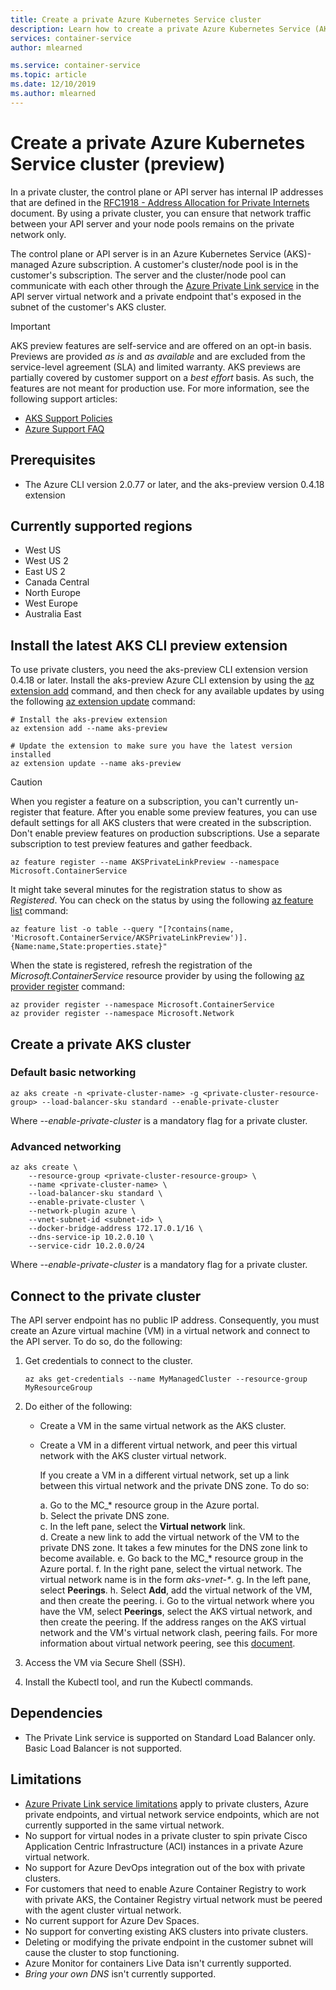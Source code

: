 ```yaml
---
title: Create a private Azure Kubernetes Service cluster
description: Learn how to create a private Azure Kubernetes Service (AKS) cluster
services: container-service
author: mlearned

ms.service: container-service
ms.topic: article
ms.date: 12/10/2019
ms.author: mlearned
---
```


# Create a private Azure Kubernetes Service cluster (preview)

In a private cluster, the control plane or API server has internal IP addresses that are defined in the [RFC1918 - Address Allocation for Private Internets](https://tools.ietf.org/html/rfc1918) document. By using a private cluster, you can ensure that network traffic between your API server and your node pools remains on the private network only.

The control plane or API server is in an Azure Kubernetes Service (AKS)-managed Azure subscription. A customer's cluster/node pool is in the customer's subscription. The server and the cluster/node pool can communicate with each other through the [Azure Private Link service][private-link-service] in the API server virtual network and a private endpoint that's exposed in the subnet of the customer's AKS cluster.

> [!IMPORTANT]
> AKS preview features are self-service and are offered on an opt-in basis. Previews are provided *as is* and *as available* and are excluded from the service-level agreement (SLA) and limited warranty. AKS previews are partially covered by customer support on a *best effort* basis. As such, the features are not meant for production use. For more information, see the following support articles:
>
> * [AKS Support Policies](support-policies.md)
> * [Azure Support FAQ](faq.md)

## Prerequisites

* The Azure CLI version 2.0.77 or later, and the aks-preview version 0.4.18 extension

## Currently supported regions
* West US
* West US 2
* East US 2
* Canada Central
* North Europe
* West Europe
* Australia East

## Install the latest AKS CLI preview extension

To use private clusters, you need the aks-preview CLI extension version 0.4.18 or later. Install the aks-preview Azure CLI extension by using the [az extension add][az-extension-add] command, and then check for any available updates by using the following [az extension update][az-extension-update] command:

```azurecli-interactive
# Install the aks-preview extension
az extension add --name aks-preview

# Update the extension to make sure you have the latest version installed
az extension update --name aks-preview
```
> [!CAUTION]
> When you register a feature on a subscription, you can't currently un-register that feature. After you enable some preview features, you can use default settings for all AKS clusters that were created in the subscription. Don't enable preview features on production subscriptions. Use a separate subscription to test preview features and gather feedback.

```azurecli-interactive
az feature register --name AKSPrivateLinkPreview --namespace Microsoft.ContainerService
```

It might take several minutes for the registration status to show as *Registered*. You can check on the status by using the following [az feature list][az-feature-list] command:

```azurecli-interactive
az feature list -o table --query "[?contains(name, 'Microsoft.ContainerService/AKSPrivateLinkPreview')].{Name:name,State:properties.state}"
```

When the state is registered, refresh the registration of the *Microsoft.ContainerService* resource provider by using the following [az provider register][az-provider-register] command:

```azurecli-interactive
az provider register --namespace Microsoft.ContainerService
az provider register --namespace Microsoft.Network
```
## Create a private AKS cluster

### Default basic networking 

```azurecli-interactive
az aks create -n <private-cluster-name> -g <private-cluster-resource-group> --load-balancer-sku standard --enable-private-cluster  
```
Where *--enable-private-cluster* is a mandatory flag for a private cluster. 

### Advanced networking  

```azurecli-interactive
az aks create \
    --resource-group <private-cluster-resource-group> \
    --name <private-cluster-name> \
    --load-balancer-sku standard \
    --enable-private-cluster \
    --network-plugin azure \
    --vnet-subnet-id <subnet-id> \
    --docker-bridge-address 172.17.0.1/16 \
    --dns-service-ip 10.2.0.10 \
    --service-cidr 10.2.0.0/24 
```
Where *--enable-private-cluster* is a mandatory flag for a private cluster. 

## Connect to the private cluster
The API server endpoint has no public IP address. Consequently, you must create an Azure virtual machine (VM) in a virtual network and connect to the API server. To do so, do the following:

1. Get credentials to connect to the cluster.

   ```azurecli-interactive
   az aks get-credentials --name MyManagedCluster --resource-group MyResourceGroup
   ```

1. Do either of the following:
   * Create a VM in the same virtual network as the AKS cluster.
   * Create a VM in a different virtual network, and peer this virtual network with the AKS cluster virtual network.

     If you create a VM in a different virtual network, set up a link between this virtual network and the private DNS zone. To do so:
    
     a. Go to the MC_* resource group in the Azure portal.  
     b. Select the private DNS zone.   
     c. In the left pane, select the **Virtual network** link.  
     d. Create a new link to add the virtual network of the VM to the private DNS zone. It takes a few minutes for the DNS zone link to become available.
     e. Go back to the MC_* resource group in the Azure portal.
     f. In the right pane, select the virtual network. The virtual network name is in the form *aks-vnet-\**.
     g. In the left pane, select **Peerings**.
     h. Select **Add**, add the virtual network of the VM, and then create the peering.
     i. Go to the virtual network where you have the VM, select **Peerings**, select the AKS virtual network, and then create the peering. If the address ranges on the AKS virtual network and the VM's virtual network clash, peering fails. For more information about virtual network peering, see this [document][virtual-network-peering].

1. Access the VM via Secure Shell (SSH).
1. Install the Kubectl tool, and run the Kubectl commands.


## Dependencies  
* The Private Link service is supported on Standard Load Balancer only. Basic Load Balancer is not supported.  

## Limitations 
* [Azure Private Link service limitations][private-link-service] apply to private clusters, Azure private endpoints, and virtual network service endpoints, which are not currently supported in the same virtual network.
* No support for virtual nodes in a private cluster to spin private Cisco Application Centric Infrastructure (ACI) instances in a private Azure virtual network.
* No support for Azure DevOps integration out of the box with private clusters.
* For customers that need to enable Azure Container Registry to work with private AKS, the Container Registry virtual network must be peered with the agent cluster virtual network.
* No current support for Azure Dev Spaces.
* No support for converting existing AKS clusters into private clusters.  
* Deleting or modifying the private endpoint in the customer subnet will cause the cluster to stop functioning. 
* Azure Monitor for containers Live Data isn't currently supported.
* *Bring your own DNS* isn't currently supported.


<!-- LINKS - internal -->
[az-provider-register]: /cli/azure/provider?view=azure-cli-latest#az-provider-register
[az-feature-list]: /cli/azure/feature?view=azure-cli-latest#az-feature-list
[az-extension-add]: /cli/azure/extension#az-extension-add
[az-extension-update]: /cli/azure/extension#az-extension-update
[private-link-service]: https://docs.microsoft.com/azure/private-link/private-link-service-overview
[virtual-network-peering]: ../virtual-network/virtual-network-peering-overview.md

